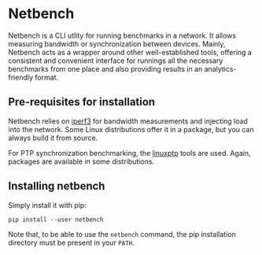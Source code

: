 # Netbench

Netbench is a CLI utlity for running benchmarks in a network. It allows
measuring bandwidth or synchronization between devices. Mainly, Netbench acts
as a wrapper around other well-established tools, offering a consistent and
convenient interface for runnings all the necessary benchmarks from one place
and also providing results in an analytics-friendly format.

## Pre-requisites for installation

Netbench relies on [iperf3](https://github.com/esnet/iperf) for bandwidth
measurements and injecting load into the network. Some Linux distributions
offer it in a package, but you can always build it from source.

For PTP synchronization benchmarking, the
[linuxptp](https://github.com/richardcochran/linuxptp) tools are used. Again,
packages are available in some distributions.

## Installing netbench

Simply install it with pip:

```shell
pip install --user netbench
```

Note that, to be able to use the `netbench` command, the pip installation
directory must be present in your `PATH`.
